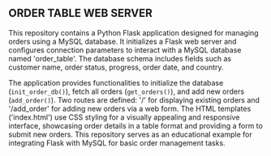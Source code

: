 ## ORDER TABLE WEB SERVER

This repository contains a Python Flask application designed for managing orders using a MySQL database. It initializes a Flask web server and configures connection parameters to interact with a MySQL database named 'order_table'. The database schema includes fields such as customer name, order status, progress, order date, and country. 

The application provides functionalities to initialize the database (`init_order_db()`), fetch all orders (`get_orders()`), and add new orders (`add_order()`). Two routes are defined: '/' for displaying existing orders and '/add_order' for adding new orders via a web form. The HTML templates ('index.html') use CSS styling for a visually appealing and responsive interface, showcasing order details in a table format and providing a form to submit new orders. This repository serves as an educational example for integrating Flask with MySQL for basic order management tasks.
